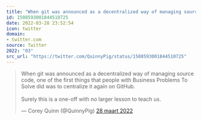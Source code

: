 ```yaml
---
title: "When git was announced as a decentralized way of managing source code, one of the first things that ..."
id: 1508593001844510725
date: 2022-03-28 23:52:54
icon: twitter
domain:
- twitter.com
source: Twitter
2022: "03"
src_url: "https://twitter.com/QuinnyPig/status/1508593001844510725"
---
```

<blockquote class="twitter-tweet" data-lang="nl" data-dnt="true"><p lang="en" dir="ltr">When git was announced as a decentralized way of managing source code, one of the first things that people with Business Problems To Solve did was to centralize it again on GitHub. <br><br>Surely this is a one-off with no larger lesson to teach us.</p>&mdash; Corey Quinn (@QuinnyPig) <a href="https://twitter.com/QuinnyPig/status/1508593001844510725?ref_src=twsrc%5Etfw">28 maart 2022</a></blockquote>
<script async src="https://platform.twitter.com/widgets.js" charset="utf-8"></script>

